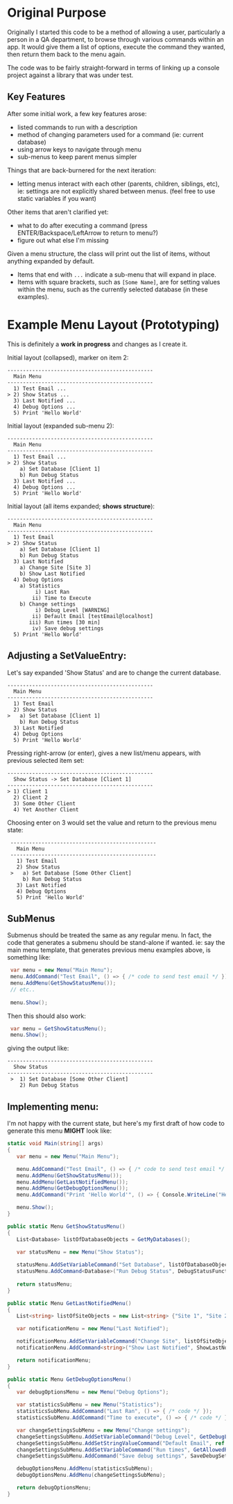 # Original Purpose

Originally I started this code to be a method of allowing a user, particularly a person in a QA department, to browse through various commands within an app.   It would give them a list of options, execute the command they wanted, then return them back to the menu again.

The code was to be fairly straight-forward in terms of linking up a console project against a library that was under test.

## Key Features

After some initial work, a few key features arose:
* listed commands to run with a description
* method of changing parameters used for a command (ie: current database)
* using arrow keys to navigate through menu 
* sub-menus to keep parent menus simpler

Things that are back-burnered for the next iteration:
* letting menus interact with each other (parents, children, siblings, etc), ie: settings are not explicitly shared between menus.  (feel free to use static variables if you want)

Other items that aren't clarified yet:
* what to do after executing a command (press ENTER/Backspace/LeftArrow to return to menu?)
* figure out what else I'm missing

Given a menu structure, the class will print out the list of items, without anything expanded by default.  
* Items that end with ```...``` indicate a sub-menu that will expand in place.   
* Items with square brackets, such as ```[Some Name]```, are for setting values within the menu, such as the currently selected database (in these examples).

# Example Menu Layout (Prototyping)

This is definitely a **work in progress** and changes as I create it.

Initial layout (collapsed), marker on item 2:
 ```
 -----------------------------------------------
   Main Menu
 -----------------------------------------------
   1) Test Email ...
 > 2) Show Status ...
   3) Last Notified ...
   4) Debug Options ...
   5) Print 'Hello World'
```

Initial layout (expanded sub-menu 2):
 ```
-----------------------------------------------
   Main Menu
 -----------------------------------------------
   1) Test Email ...
 > 2) Show Status
     a) Set Database [Client 1]
	 b) Run Debug Status
   3) Last Notified ...
   4) Debug Options ...
   5) Print 'Hello World'
```

Initial layout (all items expanded; **shows structure**):
 ```
 -----------------------------------------------
   Main Menu
 -----------------------------------------------
   1) Test Email
 > 2) Show Status
     a) Set Database [Client 1]
	 b) Run Debug Status
   3) Last Notified
     a) Change Site [Site 3]
 	 b) Show Last Notified
   4) Debug Options
 	 a) Statistics
	      i) Last Ran
		 ii) Time to Execute
	 b) Change settings
	      i) Debug Level [WARNING]
		 ii) Default Email [testEmail@localhost]
	    iii) Run times [30 min]
         iv) Save debug settings
   5) Print 'Hello World'
```

## Adjusting a SetValueEntry:

Let's say expanded 'Show Status' and are to change the current database.

 ```
 -----------------------------------------------
   Main Menu
 -----------------------------------------------
   1) Test Email
   2) Show Status
 >   a) Set Database [Client 1]
	 b) Run Debug Status
   3) Last Notified
   4) Debug Options
   5) Print 'Hello World'
```

Pressing right-arrow (or enter), gives a new list/menu appears, with previous selected item set:
 ```
 -----------------------------------------------
   Show Status -> Set Database [Client 1]
 -----------------------------------------------
 > 1) Client 1
   2) Client 2
   3) Some Other Client
   4) Yet Another Client
```

Choosing enter on 3 would set the value and return to the previous menu state:
```
 -----------------------------------------------
   Main Menu
 -----------------------------------------------
   1) Test Email
   2) Show Status
 >   a) Set Database [Some Other Client]
	 b) Run Debug Status
   3) Last Notified
   4) Debug Options
   5) Print 'Hello World'
```

## SubMenus

Submenus should be treated the same as any regular menu.  In fact, the code that generates a submenu should be stand-alone if wanted.   ie: say the main menu template, that generates previous menu examples above, is something like:

```csharp
 var menu = new Menu("Main Menu");  
 menu.AddCommand("Test Email", () => { /* code to send test email */ });
 menu.AddMenu(GetShowStatusMenu());
 // etc..
  
 menu.Show();
```

Then this should also work:

```csharp
 var menu = GetShowStatusMenu();  
 menu.Show();
```

giving the output like:
```
-----------------------------------------------
  Show Status
-----------------------------------------------
 >  1) Set Database [Some Other Client]
    2) Run Debug Status
```


## Implementing menu:

I'm not happy with the current state, but here's my first draft of how code to generate this menu **MIGHT** look like:

 ```csharp
static void Main(string[] args)
{
    var menu = new Menu("Main Menu");

    menu.AddCommand("Test Email", () => { /* code to send test email */ });
    menu.AddMenu(GetShowStatusMenu());
    menu.AddMenu(GetLastNotifiedMenu());
    menu.AddMenu(GetDebugOptionsMenu());
    menu.AddCommand("Print 'Hello World'", () => { Console.WriteLine("Hello World"); });

    menu.Show();
}

public static Menu GetShowStatusMenu()
{
    List<Database> listOfDatabaseObjects = GetMyDatabases();                       // uses .ToString() to determine text to display in menu

    var statusMenu = new Menu("Show Status");
           
    statusMenu.AddSetVariableCommand("Set Database", listOfDatabaseObjects);
    statusMenu.AddCommand<Database>("Run Debug Status", DebugStatusFunction);      // essentially runs "DebugStatusFunction( listOfDatabaseObjects[selectedIndex] )"
            
    return statusMenu;
}

public static Menu GetLastNotifiedMenu()
{
    List<string> listOfSiteObjects = new List<string> {"Site 1", "Site 2"};

    var notificationMenu = new Menu("Last Notified");

    notificationMenu.AddSetVariableCommand("Change Site", listOfSiteObjects);
    notificationMenu.AddCommand<string>("Show Last Notified", ShowLastNotifiedForSite);

    return notificationMenu;
}

public static Menu GetDebugOptionsMenu()
{
    var debugOptionsMenu = new Menu("Debug Options");   

    var statisticsSubMenu = new Menu("Statistics");
    statisticsSubMenu.AddCommand("Last Ran", () => { /* code */ });
    statisticsSubMenu.AddCommand("Time to execute", () => { /* code */ });

    var changeSettingsSubMenu = new Menu("Change settings");
    changeSettingsSubMenu.AddSetVariableCommand("Debug Level", GetDebugLevels());
    changeSettingsSubMenu.AddSetStringValueCommand("Default Email", ref defaultEmail);
    changeSettingsSubMenu.AddSetVariableCommand("Run times", GetAllowedRunTimes());
    changeSettingsSubMenu.AddCommand("Save debug settings", SaveDebugSettings);

    debugOptionsMenu.AddMenu(statisticsSubMenu);
    debugOptionsMenu.AddMenu(changeSettingsSubMenu);

    return debugOptionsMenu;
}
 ```
